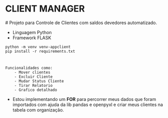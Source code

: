 <h1>CLIENT MANAGER</h1>
#
Projeto para Controle de Clientes com saldos devedores automatizado.

- Linguagem Python
- Framework FLASK
```
python -m venv venv-appclient
pip install -r requirements.txt

```
#
```
Funcionalidades como:
    - Mover clientes
    - Excluir Cliente
    - Mudar Status Cliente
    - Tirar Relatorio
    - Grafico detalhado
```
- Estou implementando um <strong>FOR</strong> para percorrer meus dados que foram importados com ajuda da lib pandas e openpyxl e criar meus clientes na tabela com organização.
